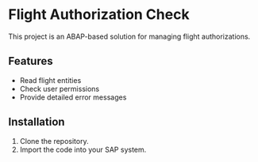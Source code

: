 # Flight Authorization Check
This project is an ABAP-based solution for managing flight authorizations. 

## Features
- Read flight entities
- Check user permissions
- Provide detailed error messages

## Installation
1. Clone the repository.
2. Import the code into your SAP system.
